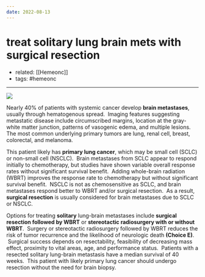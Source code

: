 ```yaml
---
date: 2022-08-13
---
```


# treat solitary lung brain mets with surgical resection

- related: [[Hemeonc]]
- tags: #hemeonc
---

![](https://photos.thisispiggy.com/file/wikiFiles/20220813092306.png)

Nearly 40% of patients with systemic cancer develop **brain metastases**, usually through hematogenous spread.  Imaging features suggesting metastatic disease include circumscribed margins, location at the gray-white matter junction, patterns of vasogenic edema, and multiple lesions.  The most common underlying primary tumors are lung, renal cell, breast, colorectal, and melanoma.

This patient likely has **primary lung cancer**, which may be small cell (SCLC) or non-small cell (NSCLC).  Brain metastases from SCLC appear to respond initially to chemotherapy, but studies have shown variable overall response rates without significant survival benefit.  Adding whole-brain radiation (WBRT) improves the response rate to chemotherapy but without significant survival benefit.  NSCLC is not as chemosensitive as SCLC, and brain metastases respond better to WBRT and/or surgical resection.  As a result, **surgical resection** is usually considered for brain metastases due to SCLC or NSCLC.

Options for treating **solitary** lung-brain metastases include **surgical resection followed by WBRT** or **stereotactic radiosurgery with or without WBRT**.  Surgery or stereotactic radiosurgery followed by WBRT reduces the risk of tumor recurrence and the likelihood of neurologic death **(Choice E)**.  Surgical success depends on resectability, feasibility of decreasing mass effect, proximity to vital areas, age, and performance status.  Patients with a resected solitary lung-brain metastasis have a median survival of 40 weeks.  This patient with likely primary lung cancer should undergo resection without the need for brain biopsy.
